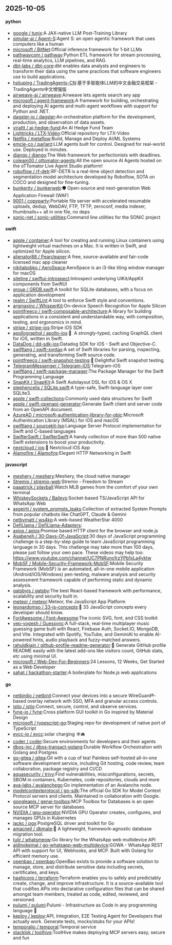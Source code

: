 ## 2025-10-05

#### python
* [google / tunix](https://github.com/google/tunix):A JAX-native LLM Post-Training Library
* [simular-ai / Agent-S](https://github.com/simular-ai/Agent-S):Agent S: an open agentic framework that uses computers like a human
* [microsoft / BitNet](https://github.com/microsoft/BitNet):Official inference framework for 1-bit LLMs
* [pathwaycom / pathway](https://github.com/pathwaycom/pathway):Python ETL framework for stream processing, real-time analytics, LLM pipelines, and RAG.
* [dbt-labs / dbt-core](https://github.com/dbt-labs/dbt-core):dbt enables data analysts and engineers to transform their data using the same practices that software engineers use to build applications.
* [hsliuping / TradingAgents-CN](https://github.com/hsliuping/TradingAgents-CN):基于多智能体LLM的中文金融交易框架 - TradingAgents中文增强版
* [airweave-ai / airweave](https://github.com/airweave-ai/airweave):Airweave lets agents search any app
* [microsoft / agent-framework](https://github.com/microsoft/agent-framework):A framework for building, orchestrating and deploying AI agents and multi-agent workflows with support for Python and .NET.
* [dagster-io / dagster](https://github.com/dagster-io/dagster):An orchestration platform for the development, production, and observation of data assets.
* [virattt / ai-hedge-fund](https://github.com/virattt/ai-hedge-fund):An AI Hedge Fund Team
* [Lightricks / LTX-Video](https://github.com/Lightricks/LTX-Video):Official repository for LTX-Video
* [Netflix / metaflow](https://github.com/Netflix/metaflow):Build, Manage and Deploy AI/ML Systems
* [emcie-co / parlant](https://github.com/emcie-co/parlant):LLM agents built for control. Designed for real-world use. Deployed in minutes.
* [django / django](https://github.com/django/django):The Web framework for perfectionists with deadlines.
* [coleam00 / ottomator-agents](https://github.com/coleam00/ottomator-agents):All the open source AI Agents hosted on the oTTomator Live Agent Studio platform!
* [roboflow / rf-detr](https://github.com/roboflow/rf-detr):RF-DETR is a real-time object detection and segmentation model architecture developed by Roboflow, SOTA on COCO and designed for fine-tuning.
* [bunkerity / bunkerweb](https://github.com/bunkerity/bunkerweb):🛡️ Open-source and next-generation Web Application Firewall (WAF)
* [9001 / copyparty](https://github.com/9001/copyparty):Portable file server with accelerated resumable uploads, dedup, WebDAV, FTP, TFTP, zeroconf, media indexer, thumbnails++ all in one file, no deps
* [sonic-net / sonic-utilities](https://github.com/sonic-net/sonic-utilities):Command line utilities for the SONiC project

#### swift
* [apple / container](https://github.com/apple/container):A tool for creating and running Linux containers using lightweight virtual machines on a Mac. It is written in Swift, and optimized for Apple silicon.
* [alienator88 / Pearcleaner](https://github.com/alienator88/Pearcleaner):A free, source-available and fair-code licensed mac app cleaner
* [nikitabobko / AeroSpace](https://github.com/nikitabobko/AeroSpace):AeroSpace is an i3-like tiling window manager for macOS
* [siteline / swiftui-introspect](https://github.com/siteline/swiftui-introspect):Introspect underlying UIKit/AppKit components from SwiftUI
* [groue / GRDB.swift](https://github.com/groue/GRDB.swift):A toolkit for SQLite databases, with a focus on application development
* [realm / SwiftLint](https://github.com/realm/SwiftLint):A tool to enforce Swift style and conventions.
* [argmaxinc / WhisperKit](https://github.com/argmaxinc/WhisperKit):On-device Speech Recognition for Apple Silicon
* [pointfreeco / swift-composable-architecture](https://github.com/pointfreeco/swift-composable-architecture):A library for building applications in a consistent and understandable way, with composition, testing, and ergonomics in mind.
* [stripe / stripe-ios](https://github.com/stripe/stripe-ios):Stripe iOS SDK
* [apollographql / apollo-ios](https://github.com/apollographql/apollo-ios):📱  A strongly-typed, caching GraphQL client for iOS, written in Swift.
* [DataDog / dd-sdk-ios](https://github.com/DataDog/dd-sdk-ios):Datadog SDK for iOS - Swift and Objective-C.
* [swiftlang / swift-syntax](https://github.com/swiftlang/swift-syntax):A set of Swift libraries for parsing, inspecting, generating, and transforming Swift source code.
* [pointfreeco / swift-snapshot-testing](https://github.com/pointfreeco/swift-snapshot-testing):📸 Delightful Swift snapshot testing.
* [TelegramMessenger / Telegram-iOS](https://github.com/TelegramMessenger/Telegram-iOS):Telegram-iOS
* [swiftlang / swift-package-manager](https://github.com/swiftlang/swift-package-manager):The Package Manager for the Swift Programming Language
* [SnapKit / SnapKit](https://github.com/SnapKit/SnapKit):A Swift Autolayout DSL for iOS & OS X
* [stephencelis / SQLite.swift](https://github.com/stephencelis/SQLite.swift):A type-safe, Swift-language layer over SQLite3.
* [apple / swift-collections](https://github.com/apple/swift-collections):Commonly used data structures for Swift
* [apple / swift-openapi-generator](https://github.com/apple/swift-openapi-generator):Generate Swift client and server code from an OpenAPI document.
* [AzureAD / microsoft-authentication-library-for-objc](https://github.com/AzureAD/microsoft-authentication-library-for-objc):Microsoft Authentication Library (MSAL) for iOS and macOS
* [swiftlang / sourcekit-lsp](https://github.com/swiftlang/sourcekit-lsp):Language Server Protocol implementation for Swift and C-based languages
* [SwifterSwift / SwifterSwift](https://github.com/SwifterSwift/SwifterSwift):A handy collection of more than 500 native Swift extensions to boost your productivity.
* [nextcloud / ios](https://github.com/nextcloud/ios):📱 Nextcloud iOS App
* [Alamofire / Alamofire](https://github.com/Alamofire/Alamofire):Elegant HTTP Networking in Swift

#### javascript
* [meshery / meshery](https://github.com/meshery/meshery):Meshery, the cloud native manager
* [Stremio / stremio-web](https://github.com/Stremio/stremio-web):Stremio - Freedom to Stream
* [paaatrick / playball](https://github.com/paaatrick/playball):Watch MLB games from the comfort of your own terminal
* [WhiskeySockets / Baileys](https://github.com/WhiskeySockets/Baileys):Socket-based TS/JavaScript API for WhatsApp Web
* [asgeirtj / system_prompts_leaks](https://github.com/asgeirtj/system_prompts_leaks):Collection of extracted System Prompts from popular chatbots like ChatGPT, Claude & Gemini
* [netbymatt / ws4kp](https://github.com/netbymatt/ws4kp):A web-based WeatherStar 4000
* [DefiLlama / DefiLlama-Adapters](https://github.com/DefiLlama/DefiLlama-Adapters):
* [axios / axios](https://github.com/axios/axios):Promise based HTTP client for the browser and node.js
* [Asabeneh / 30-Days-Of-JavaScript](https://github.com/Asabeneh/30-Days-Of-JavaScript):30 days of JavaScript programming challenge is a step-by-step guide to learn JavaScript programming language in 30 days. This challenge may take more than 100 days, please just follow your own pace. These videos may help too: https://www.youtube.com/channel/UC7PNRuno1rzYPb1xLa4yktw
* [MobSF / Mobile-Security-Framework-MobSF](https://github.com/MobSF/Mobile-Security-Framework-MobSF):Mobile Security Framework (MobSF) is an automated, all-in-one mobile application (Android/iOS/Windows) pen-testing, malware analysis and security assessment framework capable of performing static and dynamic analysis.
* [gatsbyjs / gatsby](https://github.com/gatsbyjs/gatsby):The best React-based framework with performance, scalability and security built in.
* [meteor / meteor](https://github.com/meteor/meteor):Meteor, the JavaScript App Platform
* [leonardomso / 33-js-concepts](https://github.com/leonardomso/33-js-concepts):📜 33 JavaScript concepts every developer should know.
* [FortAwesome / Font-Awesome](https://github.com/FortAwesome/Font-Awesome):The iconic SVG, font, and CSS toolkit
* [yep-yogesh / Guessync](https://github.com/yep-yogesh/Guessync):A full-stack, real-time multiplayer music guessing game built with React, Firebase Auth, Socket.IO, MongoDB, and Vite. Integrated with Spotify, YouTube, and GeminiAI to enable AI-powered hints, audio playback and fuzzy-matched answers.
* [rahuldkjain / github-profile-readme-generator](https://github.com/rahuldkjain/github-profile-readme-generator):🚀 Generate GitHub profile README easily with the latest add-ons like visitors count, GitHub stats, etc using minimal UI.
* [microsoft / Web-Dev-For-Beginners](https://github.com/microsoft/Web-Dev-For-Beginners):24 Lessons, 12 Weeks, Get Started as a Web Developer
* [sahat / hackathon-starter](https://github.com/sahat/hackathon-starter):A boilerplate for Node.js web applications

#### go
* [netbirdio / netbird](https://github.com/netbirdio/netbird):Connect your devices into a secure WireGuard®-based overlay network with SSO, MFA and granular access controls.
* [istio / istio](https://github.com/istio/istio):Connect, secure, control, and observe services.
* [fyne-io / fyne](https://github.com/fyne-io/fyne):Cross platform GUI toolkit in Go inspired by Material Design
* [microsoft / typescript-go](https://github.com/microsoft/typescript-go):Staging repo for development of native port of TypeScript
* [evcc-io / evcc](https://github.com/evcc-io/evcc):solar charging ☀️🚘
* [coder / coder](https://github.com/coder/coder):Secure environments for developers and their agents
* [dbos-inc / dbos-transact-golang](https://github.com/dbos-inc/dbos-transact-golang):Durable Workflow Orchestration with Golang and Postgres
* [go-gitea / gitea](https://github.com/go-gitea/gitea):Git with a cup of tea! Painless self-hosted all-in-one software development service, including Git hosting, code review, team collaboration, package registry and CI/CD
* [aquasecurity / trivy](https://github.com/aquasecurity/trivy):Find vulnerabilities, misconfigurations, secrets, SBOM in containers, Kubernetes, code repositories, clouds and more
* [ava-labs / avalanchego](https://github.com/ava-labs/avalanchego):Go implementation of an Avalanche node.
* [modelcontextprotocol / go-sdk](https://github.com/modelcontextprotocol/go-sdk):The official Go SDK for Model Context Protocol servers and clients. Maintained in collaboration with Google.
* [googleapis / genai-toolbox](https://github.com/googleapis/genai-toolbox):MCP Toolbox for Databases is an open source MCP server for databases.
* [NVIDIA / gpu-operator](https://github.com/NVIDIA/gpu-operator):NVIDIA GPU Operator creates, configures, and manages GPUs in Kubernetes
* [jackc / pgx](https://github.com/jackc/pgx):PostgreSQL driver and toolkit for Go
* [amacneil / dbmate](https://github.com/amacneil/dbmate):🚀 A lightweight, framework-agnostic database migration tool.
* [tulir / whatsmeow](https://github.com/tulir/whatsmeow):Go library for the WhatsApp web multidevice API
* [aldinokemal / go-whatsapp-web-multidevice](https://github.com/aldinokemal/go-whatsapp-web-multidevice):GOWA - WhatsApp REST API with support for UI, Webhooks, and MCP. Built with Golang for efficient memory use.
* [openbao / openbao](https://github.com/openbao/openbao):OpenBao exists to provide a software solution to manage, store, and distribute sensitive data including secrets, certificates, and keys.
* [hashicorp / terraform](https://github.com/hashicorp/terraform):Terraform enables you to safely and predictably create, change, and improve infrastructure. It is a source-available tool that codifies APIs into declarative configuration files that can be shared amongst team members, treated as code, edited, reviewed, and versioned.
* [pulumi / pulumi](https://github.com/pulumi/pulumi):Pulumi - Infrastructure as Code in any programming language 🚀
* [keploy / keploy](https://github.com/keploy/keploy):API, Integration, E2E Testing Agent for Developers that actually work. Generate tests, mocks/stubs for your APIs!
* [temporalio / temporal](https://github.com/temporalio/temporal):Temporal service
* [stacklok / toolhive](https://github.com/stacklok/toolhive):ToolHive makes deploying MCP servers easy, secure and fun
